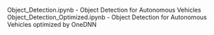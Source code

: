 Object_Detection.ipynb - Object Detection for Autonomous Vehicles  
Object_Detection_Optimized.ipynb - Object Detection for Autonomous Vehicles optimized by OneDNN
